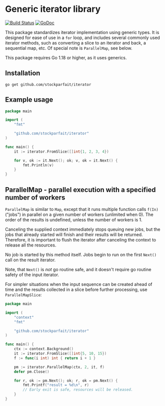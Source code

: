 # Generic iterator library

[![Build Status](https://github.com/stockparfait/iterator/workflows/Tests/badge.svg)](https://github.com/stockparfait/iterator/actions?query=workflow%3ATests)
[![GoDoc](https://godoc.org/github.com/stockparfait/iterator?status.svg)](http://godoc.org/github.com/stockparfait/iterator)

This package standardizes iterator implementation using generic types. It is
designed for ease of use in a `for` loop, and includes several commonly used
iterator methods, such as converting a slice to an iterator and back, a
sequential map, etc. Of special note is `ParallelMap`, see below.

This package requires Go 1.18 or higher, as it uses generics.

## Installation

```
go get github.com/stockparfait/iterator
```

## Example usage

```go
package main

import (
	"fmt"

	"github.com/stockparfait/iterator"
)

func main() {
	it := iterator.FromSlice([]int{1, 2, 3, 4})

	for v, ok := it.Next(); ok; v, ok = it.Next() {
		fmt.Println(v)
	}
}
```

## ParallelMap - parallel execution with a specified number of workers

`ParallelMap` is similar to `Map`, except that it runs multiple function calls
`f(In)` ("jobs") in parallel on a given number of workers (unlimited when 0).
The order of the results is undefined, unless the number of workers is 1.

Canceling the supplied context immediately stops queuing new jobs, but the jobs
that already started will finish and their results will be returned.  Therefore,
it is important to flush the iterator after canceling the context to release all
the resources.

No job is started by this method itself. Jobs begin to run on the first `Next()`
call on the result iterator.

Note, that `Next()` is _not_ go routine safe, and it doesn't require go routine
safety of the input iterator.

For simpler situations when the input sequence can be created ahead of time and
the results collected in a slice before further processing, use `ParallelMapSlice`:

```go
package main

import (
	"context"
	"fmt"

	"github.com/stockparfait/iterator"
)

func main() {
	ctx := context.Background()
	it := iterator.FromSlice([]int{5, 10, 15})
	f := func(i int) int { return i + 1 }

	pm := iterator.ParallelMap(ctx, 2, it, f)
	defer pm.Close()

	for r, ok := pm.Next(); ok; r, ok = pm.Next() {
		fmt.Printf("result = %d\n", r)
		// Early exit is safe, resources will be released.
	}
}
```
